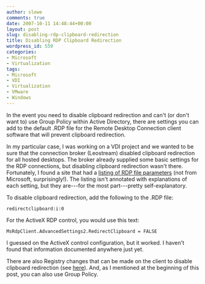 ```yaml
---
author: slowe
comments: true
date: 2007-10-11 14:48:44+00:00
layout: post
slug: disabling-rdp-clipboard-redirection
title: Disabling RDP Clipboard Redirection
wordpress_id: 559
categories:
- Microsoft
- Virtualization
tags:
- Microsoft
- VDI
- Virtualization
- VMware
- Windows
---
```


In the event you need to disable clipboard redirection and can't (or don't want to) use Group Policy within Active Directory, there are settings you can add to the default .RDP file for the Remote Desktop Connection client software that will prevent clipboard redirection.

In my particular case, I was working on a VDI project and we wanted to be sure that the connection broker (Leostream) disabled clipboard redirection for all hosted desktops. The broker already supplied some basic settings for the RDP connections, but disabling clipboard redirection wasn't there. Fortunately, I found a site that had a [listing of RDP file parameters](http://www.tech-archive.net/Archive/Windows/microsoft.public.windows.terminal_services/2006-12/msg00363.html) (not from Microsoft, surprisingly!). The listing isn't annotated with explanations of each setting, but they are---for the most part---pretty self-explanatory.

To disable clipboard redirection, add the following to the .RDP file:

	redirectclipboard:i:0

For the ActiveX RDP control, you would use this text:

	MsRdpClient.AdvancedSettings2.RedirectClipboard = FALSE

I guessed on the ActiveX control configuration, but it worked. I haven't found that information documented anywhere just yet.

There are also Registry changes that can be made on the client to disable clipboard redirection (see [here](http://groups.google.com/group/microsoft.public.windows.terminal_services/browse_thread/thread/c9a0ee3ec7055aad/d162ba8da012b303%23d162ba8da012b303)). And, as I mentioned at the beginning of this post, you can also use Group Policy.
